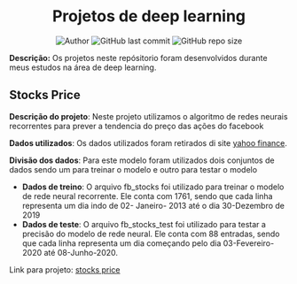 <h1 align="center">
Projetos de deep learning  
</h1>
<p align="center">
  <img alt="Author" src= "https://img.shields.io/badge/author-ThiagoBenevides-orange">
  <img alt="GitHub last commit" src="https://img.shields.io/github/last-commit/ThiagoBenevides/deep_learning?style=plastic">
  <img alt= "GitHub repo size" src= "https://img.shields.io/github/repo-size/ThiagoBenevides/deep_learning">
 </p>

<p>
  <strong>Descrição:</strong> Os projetos neste repósitorio foram desenvolvidos durante meus estudos na área de deep learning.
 </p>
 
 
 <div>
    <h2>
      Stocks Price
    </h2>
  
  <p><strong>Descrição do projeto</strong>: Neste projeto utilizamos o algoritmo de redes neurais recorrentes para prever a tendencia do preço das ações do facebook</p>
<p><strong>Dados utilizados</strong>: Os dados utilizados foram retirados di site <a href="https://finance.yahoo.com/quote/FB/history?p=FB" target="_blank"> yahoo finance</a>.</p>
<p><strong>Divisão dos dados</strong>: Para este modelo foram utilizados dois conjuntos de dados sendo um para treinar o modelo e outro para testar o modelo</p>
  <ul>
  <li><strong>Dados de treino</strong>: O arquivo fb_stocks foi utilizado para treinar o modelo de rede neural recorrente. Ele conta com 1761, sendo que cada linha representa um dia indo de 02- Janeiro- 2013 até o dia 30-Dezembro de 2019</li>
  <li><strong>Dados de teste</strong>: O arquivo fb_stocks_test foi utilizado para testar a precisão do modelo de rede neural. Ele conta com 88 entradas, sendo que cada linha representa um dia começando pelo dia 03-Fevereiro-2020 até 08-Junho-2020.</li>
  </ul>
  <p>Link para projeto: <a href="https://github.com/ThiagoBenevides/deep_learning/tree/master/stocks_price"> stocks price</a>
 </div>
